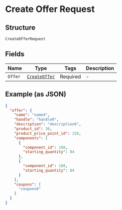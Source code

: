 
# Create Offer Request

## Structure

`CreateOfferRequest`

## Fields

| Name | Type | Tags | Description |
|  --- | --- | --- | --- |
| `Offer` | [`CreateOffer`](../../doc/models/create-offer.md) | Required | - |

## Example (as JSON)

```json
{
  "offer": {
    "name": "name4",
    "handle": "handle0",
    "description": "description6",
    "product_id": 30,
    "product_price_point_id": 150,
    "components": [
      {
        "component_id": 108,
        "starting_quantity": 84
      },
      {
        "component_id": 108,
        "starting_quantity": 84
      }
    ],
    "coupons": [
      "coupons6"
    ]
  }
}
```

